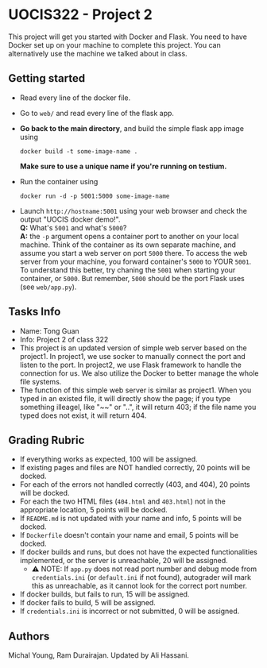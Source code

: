 # UOCIS322 - Project 2 #

This project will get you started with Docker and Flask. You need to have Docker set up on your machine to complete this project. You can alternatively use the machine we talked about in class.

## Getting started

* Read every line of the docker file.

* Go to `web/`  and read every line of the flask app.

* **Go back to the main directory**, and build the simple flask app image using

  ```
  docker build -t some-image-name .
  ```
  **Make sure to use a unique name if you're running on testium.**
* Run the container using

  ```
  docker run -d -p 5001:5000 some-image-name
  ```

* Launch `http://hostname:5001` using your web browser and check the output "UOCIS docker demo!".<br>
**Q:** What's `5001` and what's `5000`?<br>
**A:** the `-p` argument opens a container port to another on your local machine. Think of the container as its own separate machine, and assume you start a web server on port `5000` there. To access the web server from your machine, you forward container's `5000` to YOUR `5001`.<br>
To understand this better, try chaning the `5001` when starting your container, or `5000`. But remember, `5000` should be the port Flask uses (see `web/app.py`).

## Tasks Info
* Name: Tong Guan 
* Info: Project 2 of class 322
* This project is an updated version of simple web server based on the project1. In project1, we use socker to manually connect the port and listen to the port. In project2, we use Flask framework to handle the connection for us. We also utilize the Docker to better manage the whole file systems.
* The function of this simple web server is similar as project1. When you typed in an existed file, it will directly show the page; if you type something illeagel, like "~~" or "..", it will return 403; if the file name you typed does not exist, it will return 404.


## Grading Rubric

* If everything works as expected, 100 will be assigned.
* If existing pages and files are NOT handled correctly, 20 points will be docked.
* For each of the errors not handled correctly (403, and 404), 20 points will be docked.
* For each the two HTML files (`404.html` and `403.html`) not in the appropriate location, 5 points will be docked.
* If `README.md` is not updated with your name and info, 5 points will be docked.
* If `Dockerfile` doesn't contain your name and email, 5 points will be docked.
* If docker builds and runs, but does not have the expected functionalities implemented, or the server is unreachable, 20 will be assigned.
	* ⚠️ NOTE: If `app.py` does not read port number and debug mode from `credentials.ini` (or `default.ini` if not found), autograder will mark this as unreachable, as it cannot look for the correct port number.
* If docker builds, but fails to run, 15 will be assigned.
* If docker fails to build, 5 will be assigned.
* If `credentials.ini` is incorrect or not submitted, 0 will be assigned.

## Authors

Michal Young, Ram Durairajan. Updated by Ali Hassani.
